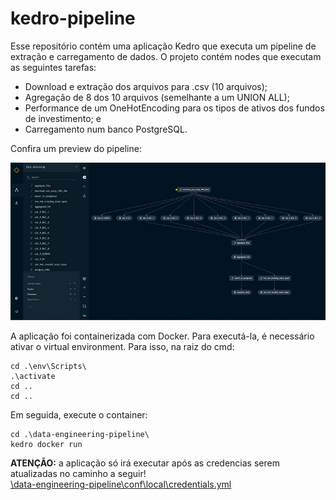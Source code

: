 # kedro-pipeline

Esse repositório contém uma aplicação Kedro que executa um pipeline de extração e carregamento de dados. O projeto contém nodes que executam as seguintes tarefas:

- Download e extração dos arquivos para .csv (10 arquivos);
- Agregação de 8 dos 10 arquivos (semelhante a um UNION ALL);
- Performance de um OneHotEncoding para os tipos de ativos dos fundos de investimento; e
- Carregamento num banco PostgreSQL.

Confira um preview do pipeline:

![preview](https://github.com/ocamposfaria/kedro-pipeline/blob/main/pipeline_preview.jpg?raw=true)

A aplicação foi containerizada com Docker. Para executá-la, é necessário ativar o virtual environment. Para isso, na raiz do cmd:

```
cd .\env\Scripts\
.\activate
cd ..
cd ..
```

Em seguida, execute o container:

```
cd .\data-engineering-pipeline\
kedro docker run
```

**ATENÇÃO:** a aplicação só irá executar após as credencias serem atualizadas no caminho a seguir!  
[\data-engineering-pipeline\conf\local\credentials.yml](https://github.com/ocamposfaria/kedro-pipeline/tree/main/data-engineering-pipeline/conf/local)
